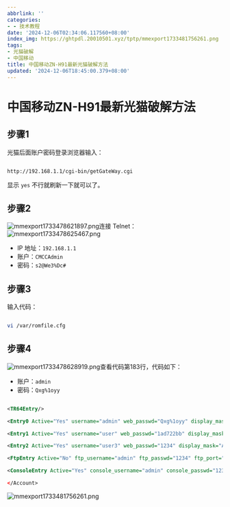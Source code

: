 ```yaml
---
abbrlink: ''
categories:
- - 技术教程
date: '2024-12-06T02:34:06.117560+08:00'
index_img: https://ghtpdl.20010501.xyz/tptp/mmexport1733481756261.png
tags:
- 光猫破解
- 中国移动
title: 中国移动ZN-H91最新光猫破解方法
updated: '2024-12-06T18:45:00.379+08:00'
---
```

# 中国移动ZN-H91最新光猫破解方法

## 步骤1

光猫后面账户密码登录浏览器输入：

```

http://192.168.1.1/cgi-bin/getGateWay.cgi

```

显示 `yes` 不行就刷新一下就可以了。

## 步骤2

![mmexport1733478621897.png](https://ghtpdl.20010501.xyz/tptp/mmexport1733478621897.png)连接 Telnet：![mmexport1733478625467.png](https://ghtpdl.20010501.xyz/tptp/mmexport1733478625467.png)

- IP 地址：`192.168.1.1`
- 账户：`CMCCAdmin`
- 密码：`s2@We3%Dc#`

## 步骤3

输入代码：

```bash

vi /var/romfile.cfg

```

## 步骤4

![mmexport1733478628919.png](https://ghtpdl.20010501.xyz/tptp/mmexport1733478628919.png)查看代码第183行，代码如下：

- 账户：`admin`
- 密码：`Qxg%1oyy`

```xml

<TR64Entry/>

<Entry0 Active="Yes" username="admin" web_passwd="Qxg%1oyy" display_mask="FF FF FF FF FF F"/>

<Entry1 Active="Yes" username="user" web_passwd="1ad722bb" display_mask="BF 00 0F 19 07 00"/>

<Entry2 Active="Yes" username="user3" web_passwd="1234" display_mask="AF 00 07 08 07 00 03"/>

<FtpEntry Active="No" ftp_username="admin" ftp_passwd="1234" ftp_port="21" />

<ConsoleEntry Active="Yes" console_username="admin" console_passwd="1234" />

</Account>

```

![mmexport1733481756261.png](https://ghtpdl.20010501.xyz/tptp/mmexport1733481756261.png)
